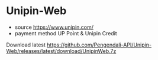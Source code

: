 # Unipin-Web

- source https://www.unipin.com/
- payment method UP Point & Unipin Credit

Download latest https://github.com/Pengendali-API/Unipin-Web/releases/latest/download/UnipinWeb.7z
